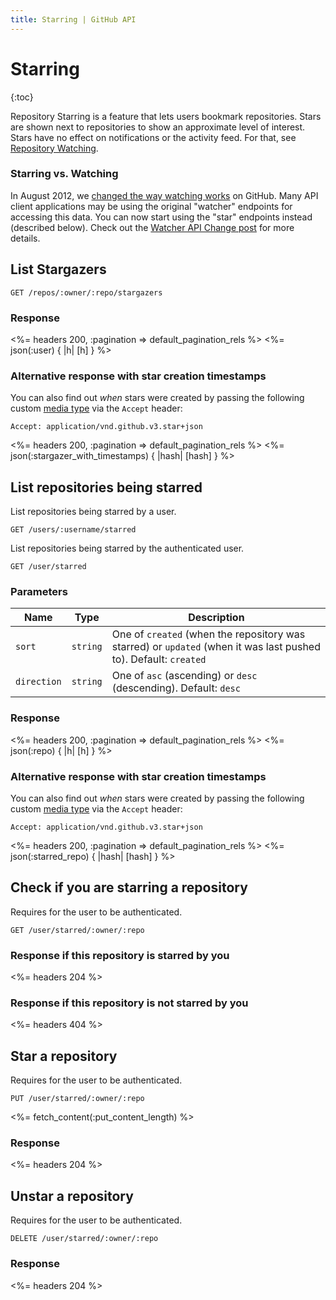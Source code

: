 ```yaml
---
title: Starring | GitHub API
---
```


# Starring

{:toc}

Repository Starring is a feature that lets users bookmark repositories.  Stars
are shown next to repositories to show an approximate level of interest.  Stars
have no effect on notifications or the activity feed.  For that, see [Repository
Watching](/v3/activity/watching).

### Starring vs. Watching

In August 2012, we [changed the way watching
works](https://github.com/blog/1204-notifications-stars) on GitHub.  Many API
client applications may be using the original "watcher" endpoints for accessing
this data. You can now start using the "star" endpoints instead (described
below). Check out the [Watcher API Change post](/changes/2012-09-05-watcher-api/)
for more details.

## List Stargazers

    GET /repos/:owner/:repo/stargazers

### Response

<%= headers 200, :pagination => default_pagination_rels %>
<%= json(:user) { |h| [h] } %>

### Alternative response with star creation timestamps

You can also find out _when_ stars were created by passing the following custom [media type](/v3/media/) via the `Accept` header:

    Accept: application/vnd.github.v3.star+json

<%= headers 200, :pagination => default_pagination_rels %>
<%= json(:stargazer_with_timestamps) { |hash| [hash] } %>

## List repositories being starred

List repositories being starred by a user.

    GET /users/:username/starred

List repositories being starred by the authenticated user.

    GET /user/starred

### Parameters

Name | Type | Description
-----|------|--------------
`sort`|`string` | One of `created` (when the repository was starred) or `updated` (when it was last pushed to). Default: `created`
`direction`|`string` | One of `asc` (ascending) or `desc` (descending). Default: `desc`

### Response

<%= headers 200, :pagination => default_pagination_rels %>
<%= json(:repo) { |h| [h] } %>

### Alternative response with star creation timestamps

You can also find out _when_ stars were created by passing the following custom [media type](/v3/media/) via the `Accept` header:

    Accept: application/vnd.github.v3.star+json

<%= headers 200, :pagination => default_pagination_rels %>
<%= json(:starred_repo) { |hash| [hash] } %>

## Check if you are starring a repository

Requires for the user to be authenticated.

    GET /user/starred/:owner/:repo

### Response if this repository is starred by you

<%= headers 204 %>

### Response if this repository is not starred by you

<%= headers 404 %>

## Star a repository

Requires for the user to be authenticated.

    PUT /user/starred/:owner/:repo

<%= fetch_content(:put_content_length) %>

### Response

<%= headers 204 %>

## Unstar a repository

Requires for the user to be authenticated.

    DELETE /user/starred/:owner/:repo

### Response

<%= headers 204 %>
